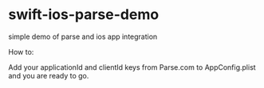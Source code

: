 # swift-ios-parse-demo
simple demo of parse and ios app integration

How to:

Add your applicationId and clientId keys from Parse.com to AppConfig.plist and you are ready to go.
